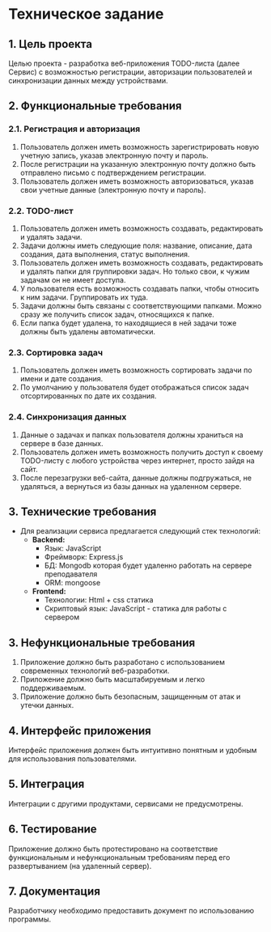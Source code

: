 # Техническое задание

## **1. Цель проекта**

Целью проекта - разработка веб-приложения TODO-листа (далее Сервис) с возможностью регистрации, авторизации пользователей и синхронизации данных между устройствами.

## **2. Функциональные требования**

### **2.1. Регистрация и авторизация**

1. Пользователь должен иметь возможность зарегистрировать новую учетную запись, указав электронную почту и пароль.
2. После регистрации на указанную электронную почту должно быть отправлено письмо с подтверждением регистрации.
3. Пользователь должен иметь возможность авторизоваться, указав свои учетные данные (электронную почту и пароль).

### **2.2. TODO-лист**

1. Пользователь должен иметь возможность создавать, редактировать и удалять задачи.
2. Задачи должны иметь следующие поля: название, описание, дата создания, дата выполнения, статус выполнения.
3. Пользователь должен иметь возможность создавать, редактировать и удалять папки для группировки задач. Но только свои, к чужим задачам он не имеет доступа.
4. У пользователя есть возможность создавать папки, чтобы относить к ним задачи. Группировать их туда.
5. Задачи должны быть связаны с соответствующими папками. Можно сразу же получить список задач, относящихся к папке.
6. Если папка будет удалена, то находящиеся в ней задачи тоже должны быть удалены автоматически.

### **2.3. Сортировка задач**

1. Пользователь должен иметь возможность сортировать задачи по имени и дате создания.
2. По умолчанию у пользователя будет отображаться список задач отсортированных по дате их создания.

### **2.4. Синхронизация данных**

1. Данные о задачах и папках пользователя должны храниться на сервере в базе данных.
2. Пользователь должен иметь возможность получить доступ к своему TODO-листу с любого устройства через интернет, просто зайдя на сайт.
3. После перезагрузки веб-сайта, данные должны подгружаться, не удаляться, а вернуться из базы данных на удаленном сервере.

## **3. Технические требования**

- Для реализации сервиса предлагается следующий стек технологий:
    - **Backend:**
        - Язык: JavaScript
        - Фреймворк: Express.js
        - БД: Mongodb которая будет удаленно работать на сервере преподавателя
        - ORM: mongoose
    - **Frontend:**
        - Технологии: Html + css статика
        - Скриптовый язык: JavaScript - статика для работы с сервером

## **3. Нефункциональные требования**

1. Приложение должно быть разработано с использованием современных технологий веб-разработки.
2. Приложение должно быть масштабируемым и легко поддерживаемым.
3. Приложение должно быть безопасным, защищенным от атак и утечки данных.

## **4. Интерфейс приложения**

Интерфейс приложения должен быть интуитивно понятным и удобным для использования пользователями.

## **5. Интеграция**

Интеграции с другими продуктами, сервисами не предусмотрены.

## **6. Тестирование**

Приложение должно быть протестировано на соответствие функциональным и нефункциональным требованиям перед его развертыванием (на удаленный сервер).

## **7. Документация**

Разработчику необходимо предоставить документ по использованию программы.

